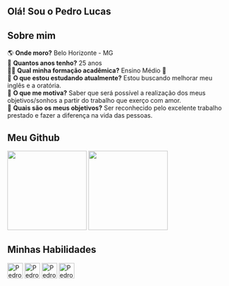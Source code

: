 
## Olá! Sou o Pedro Lucas

## Sobre mim
:earth_americas: <b>Onde moro?</b> Belo Horizonte - MG <br>
:birthday: <b>Quantos anos tenho?</b> 25 anos <br>
:man_student:	<b>Qual minha formação acadêmica?</b> Ensino Médio :thinking:	<br>
:open_book:	<b>O que estou estudando atualmente?</b> Estou buscando melhorar meu inglês e a oratória. <br>
:blue_book:	<b>O que me motiva?</b> Saber que será possível a realização dos meus objetivos/sonhos a partir do trabalho que exerço com amor.<br>
:beginner: <b>Quais são os meus objetivos?</b> Ser reconhecido pelo excelente trabalho prestado e fazer a diferença na vida das pessoas. <br>

## Meu Github
<div>
  <img height="180em" src="https://github-readme-stats.vercel.app/api?username=pedrooLska&show_icons=true&theme=tokyonight&include_all_commits=true&count_private=true"/>
  <img height="180em" src="https://github-readme-stats.vercel.app/api/top-langs/?username=pedrooLska&layout=compact&langs_count=7&theme=tokyonight"/>
</div>

## Minhas Habilidades
<div>
  <img alt="Pedro-CSS" height="35" src="https://user-images.githubusercontent.com/45328215/129425392-48f02279-c600-4a3b-911e-97503accf652.png"/>
  <img alt="Pedro-HTML" height="35" src="https://user-images.githubusercontent.com/45328215/129425390-9903bb3a-4bfd-4c8a-acb1-388bf74c092b.png"/>
  <img alt="Pedro-JS" height="35" src="https://user-images.githubusercontent.com/45328215/129425393-693c1790-98ac-4871-a280-f98371eb42b7.png"/>
  <img alt="Pedro-VUE" height="35" src="https://user-images.githubusercontent.com/45328215/129425395-14f4e43d-03d7-4a64-be6a-2c83018f2bff.png"/>
</div>
